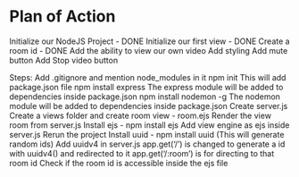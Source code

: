 
# Plan of Action

Initialize our NodeJS Project - DONE
Initialize our first view - DONE
Create a room id - DONE
Add the ability to view our own video
Add styling
Add mute button
Add Stop video button


Steps:
Add .gitignore and mention node_modules in it
npm init
This will add package.json file
npm install express
The express module will be added to dependencies inside package.json
npm install nodemon -g
The nodemon module will be added to dependencies inside package.json
Create server.js 
Create a views folder and create room view - room.ejs
Render the view room from server.js
Install ejs - npm install ejs
Add view engine as ejs inside server.js
Rerun the project
Install uuid - npm install uuid (This will generate random ids)
Add uuidv4 in server.js
app.get(‘/’) is changed to generate a id with uuidv4() and redirected to it
app.get(‘/:room’) is for directing to that room id
Check if the room id is accessible inside the ejs file

